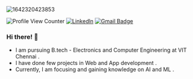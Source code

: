 ![1642320423853](https://user-images.githubusercontent.com/48784001/203785020-2b4826c1-7ddb-4de8-b65b-ebf6e04c5290.jpeg)

![Profile View Counter](https://komarev.com/ghpvc/?username=LEELAKARTHIKEYAN)
[![Linkedln](https://img.shields.io/badge/LinkedIn-0077B5?style=flat-square&logo=linkedin&logoColor=white)](https://www.linkedin.com/in/leela-karthikeyan-8605091b9/)
[![Gmail Badge](https://img.shields.io/badge/-Gmail-c14438?style=flat-square&logo=Gmail&logoColor=white&link=mailto:leelakarthikeyan13@gmail.com)](mailto:leelakarthikeyan13@gmail.com)

### Hi there! 👋

+ I am pursuing B.tech - Electronics and Computer Engineering at VIT Chennai .
+ I have done few projects in Web and App development .
+ Currently, I am focusing and gaining knowledge on AI and ML .
